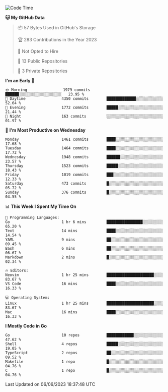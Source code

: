 <!--START_SECTION:waka-->
![Code Time](http://img.shields.io/badge/Code%20Time-25%20hrs%2026%20mins-blue)

**🐱 My GitHub Data** 

> 📦 57 Bytes Used in GitHub's Storage 
 > 
> 🏆 283 Contributions in the Year 2023
 > 
> 🚫 Not Opted to Hire
 > 
> 📜 13 Public Repositories 
 > 
> 🔑 3 Private Repositories 
 > 
**I'm an Early 🐤** 

```text
🌞 Morning                1979 commits        ██████░░░░░░░░░░░░░░░░░░░   23.95 % 
🌆 Daytime                4350 commits        █████████████░░░░░░░░░░░░   52.64 % 
🌃 Evening                1772 commits        █████░░░░░░░░░░░░░░░░░░░░   21.44 % 
🌙 Night                  163 commits         ░░░░░░░░░░░░░░░░░░░░░░░░░   01.97 % 
```
📅 **I'm Most Productive on Wednesday** 

```text
Monday                   1461 commits        ████░░░░░░░░░░░░░░░░░░░░░   17.68 % 
Tuesday                  1464 commits        ████░░░░░░░░░░░░░░░░░░░░░   17.72 % 
Wednesday                1948 commits        ██████░░░░░░░░░░░░░░░░░░░   23.57 % 
Thursday                 1523 commits        █████░░░░░░░░░░░░░░░░░░░░   18.43 % 
Friday                   1019 commits        ███░░░░░░░░░░░░░░░░░░░░░░   12.33 % 
Saturday                 473 commits         █░░░░░░░░░░░░░░░░░░░░░░░░   05.72 % 
Sunday                   376 commits         █░░░░░░░░░░░░░░░░░░░░░░░░   04.55 % 
```


📊 **This Week I Spent My Time On** 

```text
💬 Programming Languages: 
Go                       1 hr 6 mins         ████████████████░░░░░░░░░   65.20 % 
Text                     14 mins             ████░░░░░░░░░░░░░░░░░░░░░   14.54 % 
YAML                     9 mins              ██░░░░░░░░░░░░░░░░░░░░░░░   09.45 % 
Bash                     6 mins              ██░░░░░░░░░░░░░░░░░░░░░░░   06.67 % 
Markdown                 2 mins              █░░░░░░░░░░░░░░░░░░░░░░░░   02.34 % 

🔥 Editors: 
Neovim                   1 hr 25 mins        █████████████████████░░░░   83.67 % 
VS Code                  16 mins             ████░░░░░░░░░░░░░░░░░░░░░   16.33 % 

💻 Operating System: 
Linux                    1 hr 25 mins        █████████████████████░░░░   83.67 % 
Mac                      16 mins             ████░░░░░░░░░░░░░░░░░░░░░   16.33 % 
```

**I Mostly Code in Go** 

```text
Go                       10 repos            ████████████░░░░░░░░░░░░░   47.62 % 
Shell                    4 repos             █████░░░░░░░░░░░░░░░░░░░░   19.05 % 
TypeScript               2 repos             ██░░░░░░░░░░░░░░░░░░░░░░░   09.52 % 
Makefile                 1 repo              █░░░░░░░░░░░░░░░░░░░░░░░░   04.76 % 
C                        1 repo              █░░░░░░░░░░░░░░░░░░░░░░░░   04.76 % 
```




 Last Updated on 06/06/2023 18:37:48 UTC
<!--END_SECTION:waka-->
